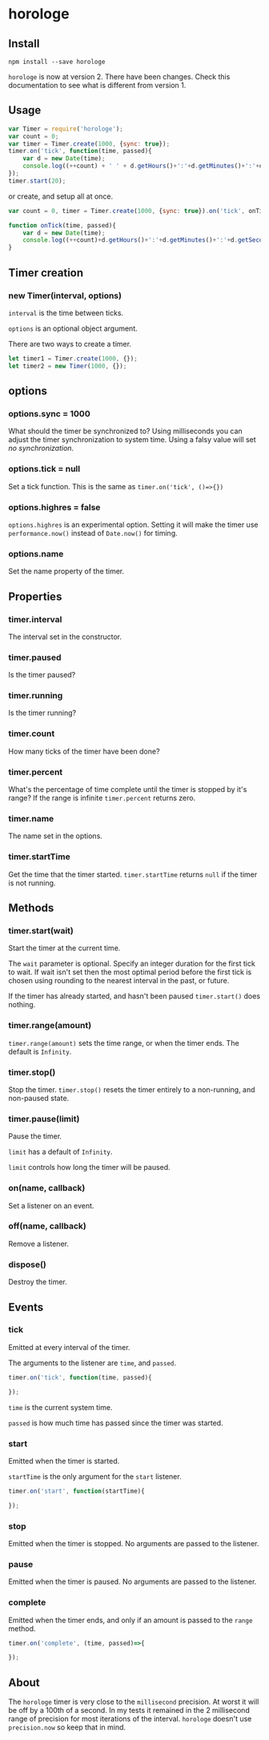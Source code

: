 horologe
========

Install
-------

`npm install --save horologe`

`horologe` is now at version 2. There have been changes. Check this documentation to see what is different from version 1.

Usage
-----

```javascript
var Timer = require('horologe');
var count = 0;
var timer = Timer.create(1000, {sync: true});
timer.on('tick', function(time, passed){
    var d = new Date(time);
    console.log((++count) + ' ' + d.getHours()+':'+d.getMinutes()+':'+d.getSeconds() + ' ' + passed);
});
timer.start(20);
```

or create, and setup all at once.

```javascript
var count = 0, timer = Timer.create(1000, {sync: true}).on('tick', onTick).start(5);

function onTick(time, passed){
    var d = new Date(time);
    console.log((++count)+d.getHours()+':'+d.getMinutes()+':'+d.getSeconds() + ' ' + passed);
}
```

Timer creation
----------------------------------------

### new Timer(interval, options)

`interval` is the time between ticks.

`options` is an optional object argument.

There are two ways to create a timer.

```javascript
let timer1 = Timer.create(1000, {});
let timer2 = new Timer(1000, {});
```

options
-------

### options.sync = 1000

What should the timer be synchronized to? Using milliseconds you can adjust the timer synchronization to system time. Using a falsy value will set *no synchronization*.

### options.tick = null

Set a tick function. This is the same as `timer.on('tick', ()=>{})`

### options.highres = false

`options.highres` is an experimental option. Setting it will make the timer use `performance.now()` instead of `Date.now()` for timing.

### options.name

Set the name property of the timer.

Properties
----

### timer.interval

The interval set in the constructor.

### timer.paused

Is the timer paused?

### timer.running

Is the timer running?

### timer.count

How many ticks of the timer have been done?

### timer.percent

What's the percentage of time complete until the timer is stopped by it's range? If the range is infinite `timer.percent` returns zero.

### timer.name

The name set in the options.

### timer.startTime

Get the time that the timer started. `timer.startTime` returns `null` if the timer is not running.

Methods
-------

### timer.start(wait)

Start the timer at the current time.

The `wait` parameter is optional. Specify an integer duration for the first tick to wait. If wait isn't set then the most optimal period before the first tick is chosen using rounding to the nearest interval in the past, or future.

If the timer has already started, and hasn't been paused `timer.start()` does nothing.

### timer.range(amount)

`timer.range(amount)` sets the time range, or when the timer ends. The default is `Infinity`.

### timer.stop()

Stop the timer. `timer.stop()` resets the timer entirely to a non-running, and non-paused state.


### timer.pause(limit)

Pause the timer.

`limit` has a default of `Infinity`.

`limit` controls how long the timer will be paused.


### on(name, callback)

Set a listener on an event.

### off(name, callback)

Remove a listener.

### dispose()

Destroy the timer.

Events
------

### tick

Emitted at every interval of the timer.

The arguments to the listener are `time`, and `passed`.

```javascript
timer.on('tick', function(time, passed){

});
```

`time` is the current system time.

`passed` is how much time has passed since the timer was started.

### start

Emitted when the timer is started.

`startTime` is the only argument for the `start` listener.

```javascript
timer.on('start', function(startTime){

});
```

### stop

Emitted when the timer is stopped. No arguments are passed to the listener.

### pause

Emitted when the timer is paused. No arguments are passed to the listener.

### complete

Emitted when the timer ends, and only if an amount is passed to the `range` method.

```javascript
timer.on('complete', (time, passed)=>{

});
```

About
-----

The `horologe` timer is very close to the `millisecond` precision. At worst it will be off by a 100th of a second. In my tests it remained in the 2 millisecond range of precision for most iterations of the interval. `horologe` doesn't use `precision.now` so keep that in mind.
